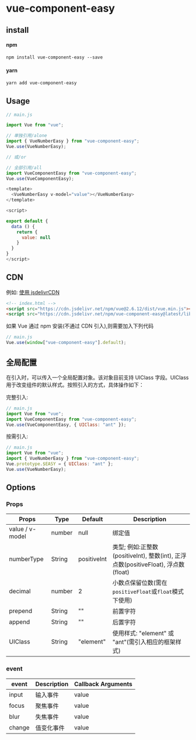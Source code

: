 # vue-component-easy

## install

#### npm

```diff
npm install vue-component-easy --save
```

#### yarn

```diff
yarn add vue-component-easy
```

## Usage

```js
// main.js

import Vue from "vue";

// 单独引用/alone
import { VueNumberEasy } from "vue-component-easy";
Vue.use(VueNumberEasy);

// 或/or

// 全部引用/all
import VueComponentEasy from "vue-component-easy";
Vue.use(VueComponentEasy);
```

```js
<template>
  <VueNumberEasy v-model="value"></VueNumberEasy>
</template>

<script>

export default {
  data () {
    return {
      value: null
    }
  }
}
</script>
```

## CDN

例如: [使用 jsdelivrCDN](https://www.jsdelivr.com/package/npm/vue-component-easy "使用jsdelivrCDN")

```html
<!-- index.html -->
<script src="https://cdn.jsdelivr.net/npm/vue@2.6.12/dist/vue.min.js"></script>
<script src="https://cdn.jsdelivr.net/npm/vue-component-easy@latest/lib/vue-component-easy.umd.min.js"></script>
```

如果 Vue 通过 npm 安装(不通过 CDN 引入),则需要加入下列代码

```js
// main.js
Vue.use(window["vue-component-easy"].default);
```

## 全局配置

在引入时，可以传入一个全局配置对象。该对象目前支持 UIClass 字段。UIClass 用于改变组件的默认样式。按照引入的方式，具体操作如下：

完整引入:

```js
// main.js
import Vue from "vue";
import VueComponentEasy from "vue-component-easy";
Vue.use(VueComponentEasy, { UIClass: "ant" });
```

按需引入:

```js
// main.js
import Vue from "vue";
import { VueNumberEasy } from "vue-component-easy";
Vue.prototype.$EASY = { UIClass: "ant" };
Vue.use(VueNumberEasy);
```

## Options

### Props

| Props           | Type   | Default     | Description                                                                       |
| --------------- | ------ | ----------- | --------------------------------------------------------------------------------- |
| value / v-model | number | null        | 绑定值                                                                            |
| numberType      | String | positiveInt | 类型; 例如:正整数(positiveInt), 整数(int), 正浮点数(positiveFloat), 浮点数(float) |
| decimal         | number | 2           | 小数点保留位数(需在`positiveFloat`或`float`模式下使用)                            |
| prepend         | String | ""          | 前置字符                                                                          |
| append          | String | ""          | 后置字符                                                                          |
| UIClass         | String | "element"   | 使用样式: "element" 或 "ant"(需引入相应的框架样式)                                |

### event

| event  | Description | Callback Arguments |
| ------ | ----------- | ------------------ |
| input  | 输入事件    | value              |
| focus  | 聚焦事件    | value              |
| blur   | 失焦事件    | value              |
| change | 值变化事件  | value              |
